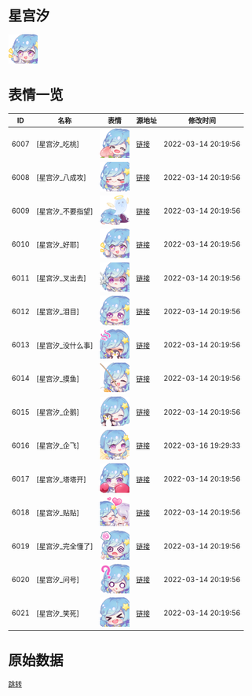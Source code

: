 # 星宫汐

<img src="./cover.png" height="60" alt="cover" />

# 表情一览

|ID|名称|表情|源地址|修改时间|
|----|----|----|----|----|
|6007|[星宫汐_吃桃]|<img src="./pic/006007_%5B星宫汐_吃桃%5D.png" height="60" alt="吃桃"/>|[链接](http://i0.hdslb.com/bfs/emote/6d5c7f209f814e68295891282ca01b0c36e56bf0.png)|2022-03-14 20:19:56|
|6008|[星宫汐_八成攻]|<img src="./pic/006008_%5B星宫汐_八成攻%5D.png" height="60" alt="八成攻"/>|[链接](http://i0.hdslb.com/bfs/emote/32360aeb71ba91f57430e1bb2f1bf90706157c4b.png)|2022-03-14 20:19:56|
|6009|[星宫汐_不要指望]|<img src="./pic/006009_%5B星宫汐_不要指望%5D.png" height="60" alt="不要指望"/>|[链接](http://i0.hdslb.com/bfs/emote/4d6379ade103fad84614b18822a9d277543d33af.png)|2022-03-14 20:19:56|
|6010|[星宫汐_好耶]|<img src="./pic/006010_%5B星宫汐_好耶%5D.png" height="60" alt="好耶"/>|[链接](http://i0.hdslb.com/bfs/emote/12aa61fc772b6e8dc7fdf4c721d39139e9d9418f.png)|2022-03-14 20:19:56|
|6011|[星宫汐_叉出去]|<img src="./pic/006011_%5B星宫汐_叉出去%5D.png" height="60" alt="叉出去"/>|[链接](http://i0.hdslb.com/bfs/emote/aa9987a85771cfbede16d32ed6ccb7291f0f354f.png)|2022-03-14 20:19:56|
|6012|[星宫汐_泪目]|<img src="./pic/006012_%5B星宫汐_泪目%5D.png" height="60" alt="泪目"/>|[链接](http://i0.hdslb.com/bfs/emote/e9e5c4dd2335ef3e6a6d8a4a35744b84b596ff55.png)|2022-03-14 20:19:56|
|6013|[星宫汐_没什么事]|<img src="./pic/006013_%5B星宫汐_没什么事%5D.png" height="60" alt="没什么事"/>|[链接](http://i0.hdslb.com/bfs/emote/608cc1e22a984dbf2a3f770d9b03e3438746a1f3.png)|2022-03-14 20:19:56|
|6014|[星宫汐_摸鱼]|<img src="./pic/006014_%5B星宫汐_摸鱼%5D.png" height="60" alt="摸鱼"/>|[链接](http://i0.hdslb.com/bfs/emote/4d9789e45724faa2f8dc80e910f63e65c8d57aed.png)|2022-03-14 20:19:56|
|6015|[星宫汐_企鹅]|<img src="./pic/006015_%5B星宫汐_企鹅%5D.png" height="60" alt="企鹅"/>|[链接](http://i0.hdslb.com/bfs/emote/89753c1effd047466bf75560eee5925baec27564.png)|2022-03-14 20:19:56|
|6016|[星宫汐_企飞]|<img src="./pic/006016_%5B星宫汐_企飞%5D.png" height="60" alt="企飞"/>|[链接](http://i0.hdslb.com/bfs/emote/fc41ec2e303e54bd0bedf2f46babe9d010c537ca.png)|2022-03-16 19:29:33|
|6017|[星宫汐_塔塔开]|<img src="./pic/006017_%5B星宫汐_塔塔开%5D.png" height="60" alt="塔塔开"/>|[链接](http://i0.hdslb.com/bfs/emote/198d58644fd2ff5d991e9beef89ad58b06eb109b.png)|2022-03-14 20:19:56|
|6018|[星宫汐_贴贴]|<img src="./pic/006018_%5B星宫汐_贴贴%5D.png" height="60" alt="贴贴"/>|[链接](http://i0.hdslb.com/bfs/emote/0f53996b1cfbd5c8bdd6e40a9e9b2e771f83111c.png)|2022-03-14 20:19:56|
|6019|[星宫汐_完全懂了]|<img src="./pic/006019_%5B星宫汐_完全懂了%5D.png" height="60" alt="完全懂了"/>|[链接](http://i0.hdslb.com/bfs/emote/2d437b83c286edf55d2f79b2a886f55415314d3f.png)|2022-03-14 20:19:56|
|6020|[星宫汐_问号]|<img src="./pic/006020_%5B星宫汐_问号%5D.png" height="60" alt="问号"/>|[链接](http://i0.hdslb.com/bfs/emote/b3e2b3a4f4ca340be745f6f83f1ebfad57f41792.png)|2022-03-14 20:19:56|
|6021|[星宫汐_笑死]|<img src="./pic/006021_%5B星宫汐_笑死%5D.png" height="60" alt="笑死"/>|[链接](http://i0.hdslb.com/bfs/emote/8d98d95bdf074ab7c90a4e2825027a10551ce45e.png)|2022-03-14 20:19:56|

# 原始数据

[跳转](./raw.json)


